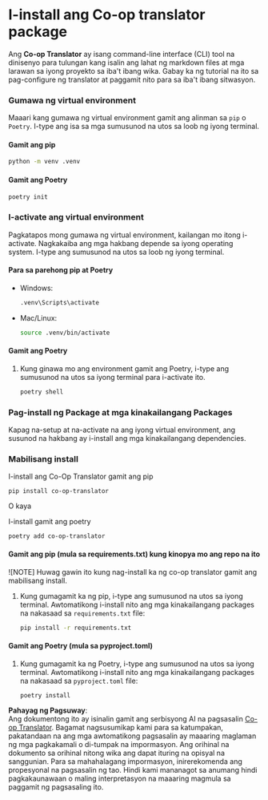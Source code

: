 <!--
CO_OP_TRANSLATOR_METADATA:
{
  "original_hash": "b6d85d887d2664539a438dae5d0dfa50",
  "translation_date": "2025-06-12T18:36:36+00:00",
  "source_file": "getting_started/command-line-guide/install-package.md",
  "language_code": "tl"
}
-->
# I-install ang Co-op translator package

Ang **Co-op Translator** ay isang command-line interface (CLI) tool na dinisenyo para tulungan kang isalin ang lahat ng markdown files at mga larawan sa iyong proyekto sa iba't ibang wika. Gabay ka ng tutorial na ito sa pag-configure ng translator at paggamit nito para sa iba't ibang sitwasyon.

### Gumawa ng virtual environment

Maaari kang gumawa ng virtual environment gamit ang alinman sa `pip` o `Poetry`. I-type ang isa sa mga sumusunod na utos sa loob ng iyong terminal.

#### Gamit ang pip

```bash
python -m venv .venv
```

#### Gamit ang Poetry

```bash
poetry init
```

### I-activate ang virtual environment

Pagkatapos mong gumawa ng virtual environment, kailangan mo itong i-activate. Nagkakaiba ang mga hakbang depende sa iyong operating system. I-type ang sumusunod na utos sa loob ng iyong terminal.

#### Para sa parehong pip at Poetry

- Windows:

    ```bash
    .venv\Scripts\activate
    ```

- Mac/Linux:

    ```bash
    source .venv/bin/activate
    ```

#### Gamit ang Poetry

1. Kung ginawa mo ang environment gamit ang Poetry, i-type ang sumusunod na utos sa iyong terminal para i-activate ito.

    ```bash
    poetry shell
    ```

### Pag-install ng Package at mga kinakailangang Packages

Kapag na-setup at na-activate na ang iyong virtual environment, ang susunod na hakbang ay i-install ang mga kinakailangang dependencies.

### Mabilisang install

I-install ang Co-Op Translator gamit ang pip

```
pip install co-op-translator
```
O kaya 

I-install gamit ang poetry
```
poetry add co-op-translator
```

#### Gamit ang pip (mula sa requirements.txt) kung kinopya mo ang repo na ito

![NOTE] Huwag gawin ito kung nag-install ka ng co-op translator gamit ang mabilisang install.

1. Kung gumagamit ka ng pip, i-type ang sumusunod na utos sa iyong terminal. Awtomatikong i-install nito ang mga kinakailangang packages na nakasaad sa `requirements.txt` file:

    ```bash
    pip install -r requirements.txt
    ```

#### Gamit ang Poetry (mula sa pyproject.toml)

1. Kung gumagamit ka ng Poetry, i-type ang sumusunod na utos sa iyong terminal. Awtomatikong i-install nito ang mga kinakailangang packages na nakasaad sa `pyproject.toml` file:

    ```bash
    poetry install
    ```

**Pahayag ng Pagsuway**:  
Ang dokumentong ito ay isinalin gamit ang serbisyong AI na pagsasalin [Co-op Translator](https://github.com/Azure/co-op-translator). Bagamat nagsusumikap kami para sa katumpakan, pakatandaan na ang mga awtomatikong pagsasalin ay maaaring maglaman ng mga pagkakamali o di-tumpak na impormasyon. Ang orihinal na dokumento sa orihinal nitong wika ang dapat ituring na opisyal na sanggunian. Para sa mahahalagang impormasyon, inirerekomenda ang propesyonal na pagsasalin ng tao. Hindi kami mananagot sa anumang hindi pagkakaunawaan o maling interpretasyon na maaaring magmula sa paggamit ng pagsasaling ito.